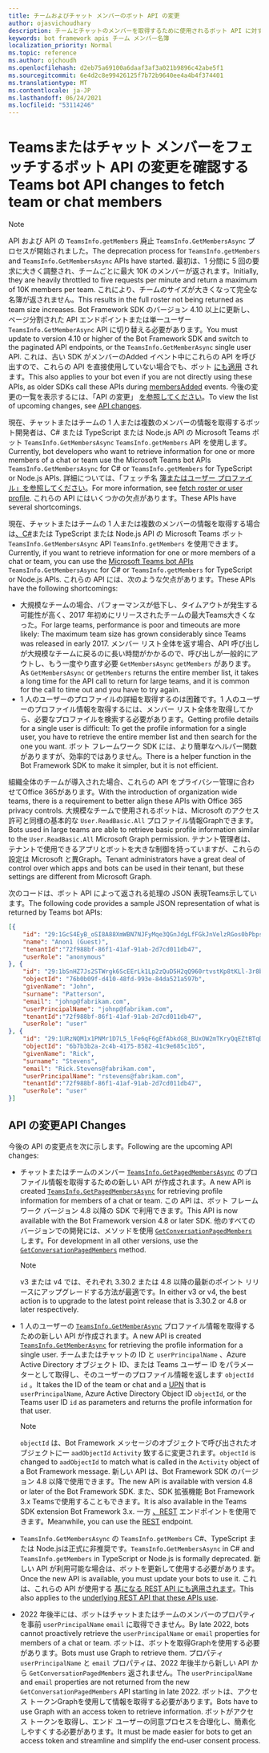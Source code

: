 ```yaml
---
title: チームおよびチャット メンバーのボット API の変更
author: ojasvichoudhary
description: チームとチャットのメンバーを取得するために使用されるボット API に対する今後の変更と進行中の変更について説明します。
keywords: bot framework apis チーム メンバー名簿
localization_priority: Normal
ms.topic: reference
ms.author: ojchoudh
ms.openlocfilehash: d2eb75a69100a6daaf3af3a021b9896c42abe5f1
ms.sourcegitcommit: 6e4d2c8e99426125f7b72b9640ee4a4b4f374401
ms.translationtype: MT
ms.contentlocale: ja-JP
ms.lasthandoff: 06/24/2021
ms.locfileid: "53114246"
---
```

# <a name="teams-bot-api-changes-to-fetch-team-or-chat-members"></a><span data-ttu-id="33ac2-104">Teamsまたはチャット メンバーをフェッチするボット API の変更を確認する</span><span class="sxs-lookup"><span data-stu-id="33ac2-104">Teams bot API changes to fetch team or chat members</span></span>

>[!NOTE]
> <span data-ttu-id="33ac2-105">API および API の `TeamsInfo.getMembers` 廃止 `TeamsInfo.GetMembersAsync` プロセスが開始されました。</span><span class="sxs-lookup"><span data-stu-id="33ac2-105">The deprecation process for `TeamsInfo.getMembers` and `TeamsInfo.GetMembersAsync` APIs have started.</span></span> <span data-ttu-id="33ac2-106">最初は、1 分間に 5 回の要求に大きく調整され、チームごとに最大 10K のメンバーが返されます。</span><span class="sxs-lookup"><span data-stu-id="33ac2-106">Initially, they are heavily throttled to five requests per minute and return a maximum of 10K members per team.</span></span> <span data-ttu-id="33ac2-107">これにより、チームのサイズが大きくなって完全な名簿が返されません。</span><span class="sxs-lookup"><span data-stu-id="33ac2-107">This results in the full roster not being returned as team size increases.</span></span>
> <span data-ttu-id="33ac2-108">Bot Framework SDK のバージョン 4.10 以上に更新し、ページ分割された API エンドポイントまたは単一ユーザー `TeamsInfo.GetMemberAsync` API に切り替える必要があります。</span><span class="sxs-lookup"><span data-stu-id="33ac2-108">You must update to version 4.10 or higher of the Bot Framework SDK and switch to the paginated API endpoints, or the `TeamsInfo.GetMemberAsync` single user API.</span></span> <span data-ttu-id="33ac2-109">これは、古い SDK がメンバーのAdded イベント中にこれらの API を呼び出すので、これらの API を直接使用していない場合でも、ボット [にも適用](../bots/how-to/conversations/subscribe-to-conversation-events.md#team-members-added) されます。</span><span class="sxs-lookup"><span data-stu-id="33ac2-109">This also applies to your bot even if you are not directly using these APIs, as older SDKs call these APIs during [membersAdded](../bots/how-to/conversations/subscribe-to-conversation-events.md#team-members-added) events.</span></span> <span data-ttu-id="33ac2-110">今後の変更の一覧を表示するには、「API の変更」 [を参照してください](team-chat-member-api-changes.md#api-changes)。</span><span class="sxs-lookup"><span data-stu-id="33ac2-110">To view the list of upcoming changes, see [API changes](team-chat-member-api-changes.md#api-changes).</span></span> 

<span data-ttu-id="33ac2-111">現在、チャットまたはチームの 1 人または複数のメンバーの情報を取得するボット開発者は、C# または TypeScript または Node.js API の Microsoft Teams ボット `TeamsInfo.GetMembersAsync` `TeamsInfo.getMembers` API を使用します。</span><span class="sxs-lookup"><span data-stu-id="33ac2-111">Currently, bot developers who want to retrieve information for one or more members of a chat or team use the Microsoft Teams bot APIs `TeamsInfo.GetMembersAsync` for C# or `TeamsInfo.getMembers` for TypeScript or Node.js APIs.</span></span> <span data-ttu-id="33ac2-112">詳細については、「フェッチ名 [簿またはユーザー プロファイル」を参照してください](../bots/how-to/get-teams-context.md#fetch-the-roster-or-user-profile)。</span><span class="sxs-lookup"><span data-stu-id="33ac2-112">For more information, see [fetch roster or user profile](../bots/how-to/get-teams-context.md#fetch-the-roster-or-user-profile).</span></span> <span data-ttu-id="33ac2-113">これらの API にはいくつかの欠点があります。</span><span class="sxs-lookup"><span data-stu-id="33ac2-113">These APIs have several shortcomings.</span></span>

<span data-ttu-id="33ac2-114">現在、チャットまたはチームの 1 人または複数のメンバーの情報を取得する場合は[、C#](/microsoftteams/platform/bots/how-to/get-teams-context?tabs=dotnet#fetch-the-roster-or-user-profile)または TypeScript または Node.js API の Microsoft Teams ボット `TeamsInfo.GetMembersAsync` API `TeamsInfo.getMembers` を使用できます。</span><span class="sxs-lookup"><span data-stu-id="33ac2-114">Currently, if you want to retrieve information for one or more members of a chat or team, you can use the [Microsoft Teams bot APIs](/microsoftteams/platform/bots/how-to/get-teams-context?tabs=dotnet#fetch-the-roster-or-user-profile) `TeamsInfo.GetMembersAsync` for C# or `TeamsInfo.getMembers` for TypeScript or Node.js APIs.</span></span> <span data-ttu-id="33ac2-115">これらの API には、次のような欠点があります。</span><span class="sxs-lookup"><span data-stu-id="33ac2-115">These APIs have the following shortcomings:</span></span>

* <span data-ttu-id="33ac2-116">大規模なチームの場合、パフォーマンスが低下し、タイムアウトが発生する可能性が高く、2017 年初めにリリースされたチームの最大Teams大きくなった。</span><span class="sxs-lookup"><span data-stu-id="33ac2-116">For large teams, performance is poor and timeouts are more likely: The maximum team size has grown considerably since Teams was released in early 2017.</span></span> <span data-ttu-id="33ac2-117">メンバー リスト全体を返す場合、API 呼び出しが大規模なチームに戻るのに長い時間がかかるので、呼び出しが一般的にアウトし、もう一度やり直す必要 `GetMembersAsync` `getMembers` があります。</span><span class="sxs-lookup"><span data-stu-id="33ac2-117">As `GetMembersAsync` or `getMembers` returns the entire member list, it takes a long time for the API call to return for large teams, and it is common for the call to time out and you have to try again.</span></span>
* <span data-ttu-id="33ac2-118">1 人のユーザーのプロファイルの詳細を取得するのは困難です。1 人のユーザーのプロファイル情報を取得するには、メンバー リスト全体を取得してから、必要なプロファイルを検索する必要があります。</span><span class="sxs-lookup"><span data-stu-id="33ac2-118">Getting profile details for a single user is difficult: To get the profile information for a single user, you have to retrieve the entire member list and then search for the one you want.</span></span> <span data-ttu-id="33ac2-119">ボット フレームワーク SDK には、より簡単なヘルパー関数がありますが、効率的ではありません。</span><span class="sxs-lookup"><span data-stu-id="33ac2-119">There is a helper function in the Bot Framework SDK to make it simpler, but it is not efficient.</span></span>

<span data-ttu-id="33ac2-120">組織全体のチームが導入された場合、これらの API をプライバシー管理に合わせてOffice 365があります。</span><span class="sxs-lookup"><span data-stu-id="33ac2-120">With the introduction of organization wide teams, there is a requirement to better align these APIs with Office 365 privacy controls.</span></span> <span data-ttu-id="33ac2-121">大規模なチームで使用されるボットは、Microsoft のアクセス許可と同様の基本的な `User.ReadBasic.All` プロファイル情報Graphできます。</span><span class="sxs-lookup"><span data-stu-id="33ac2-121">Bots used in large teams are able to retrieve basic profile information similar to the `User.ReadBasic.All` Microsoft Graph permission.</span></span> <span data-ttu-id="33ac2-122">テナント管理者は、テナントで使用できるアプリとボットを大きな制御を持っていますが、これらの設定は Microsoft と異Graph。</span><span class="sxs-lookup"><span data-stu-id="33ac2-122">Tenant administrators have a great deal of control over which apps and bots can be used in their tenant, but these settings are different from Microsoft Graph.</span></span>

<span data-ttu-id="33ac2-123">次のコードは、ボット API によって返される処理の JSON 表現Teams示しています。</span><span class="sxs-lookup"><span data-stu-id="33ac2-123">The following code provides a sample JSON representation of what is returned by Teams bot APIs:</span></span>

```json
[{
    "id": "29:1GcS4EyB_oSI8A88XmWBN7NJFyMqe3QGnJdgLfFGkJnVelzRGos0bPbpsfJjcbAD22bmKc4GMbrY2g4JDrrA8vM06X1-cHHle4zOE6U4ttcc",
    "name": "Anon1 (Guest)",
    "tenantId":"72f988bf-86f1-41af-91ab-2d7cd011db47",
    "userRole": "anonymous"
}, {
    "id": "29:1bSnHZ7Js2STWrgk6ScEErLk1Lp2zQuD5H2qQ960rtvstKp8tKLl-3r8b6DoW0QxZimuTxk_kupZ1DBMpvIQQUAZL-PNj0EORDvRZXy8kvWk",
    "objectId": "76b0b09f-d410-48fd-993e-84da521a597b",
    "givenName": "John",
    "surname": "Patterson",
    "email": "johnp@fabrikam.com",
    "userPrincipalName": "johnp@fabrikam.com",
    "tenantId":"72f988bf-86f1-41af-91ab-2d7cd011db47",
    "userRole": "user"
}, {
    "id": "29:1URzNQM1x1PNMr1D7L5_lFe6qF6gEfAbkdG8_BUxOW2mTKryQqEZtBTqDt10-MghkzjYDuUj4KG6nvg5lFAyjOLiGJ4jzhb99WrnI7XKriCs",
    "objectId": "6b7b3b2a-2c4b-4175-8582-41c9e685c1b5",
    "givenName": "Rick",
    "surname": "Stevens",
    "email": "Rick.Stevens@fabrikam.com",
    "userPrincipalName": "rstevens@fabrikam.com",
    "tenantId":"72f988bf-86f1-41af-91ab-2d7cd011db47",
    "userRole": "user"
}]
```

## <a name="api-changes"></a><span data-ttu-id="33ac2-124">API の変更</span><span class="sxs-lookup"><span data-stu-id="33ac2-124">API Changes</span></span>

<span data-ttu-id="33ac2-125">今後の API の変更点を次に示します。</span><span class="sxs-lookup"><span data-stu-id="33ac2-125">Following are the upcoming API changes:</span></span>

* <span data-ttu-id="33ac2-126">チャットまたはチームのメンバー [`TeamsInfo.GetPagedMembersAsync`](/microsoftteams/platform/bots/how-to/get-teams-context?tabs=dotnet#fetch-the-roster-or-user-profile) のプロファイル情報を取得するための新しい API が作成されます。</span><span class="sxs-lookup"><span data-stu-id="33ac2-126">A new API is created [`TeamsInfo.GetPagedMembersAsync`](/microsoftteams/platform/bots/how-to/get-teams-context?tabs=dotnet#fetch-the-roster-or-user-profile) for retrieving profile information for members of a chat or team.</span></span> <span data-ttu-id="33ac2-127">この API は、ボット フレームワーク バージョン 4.8 以降の SDK で利用できます。</span><span class="sxs-lookup"><span data-stu-id="33ac2-127">This API is now available with the Bot Framework version 4.8 or later SDK.</span></span> <span data-ttu-id="33ac2-128">他のすべてのバージョンでの開発には、メソッドを使用 [`GetConversationPagedMembers`](/dotnet/api/microsoft.bot.connector.conversationsextensions.getconversationpagedmembersasync?view=botbuilder-dotnet-stable&preserve-view=true) します。</span><span class="sxs-lookup"><span data-stu-id="33ac2-128">For development in all other versions, use the [`GetConversationPagedMembers`](/dotnet/api/microsoft.bot.connector.conversationsextensions.getconversationpagedmembersasync?view=botbuilder-dotnet-stable&preserve-view=true) method.</span></span>

    > [!NOTE]
    > <span data-ttu-id="33ac2-129">v3 または v4 では、それぞれ 3.30.2 または 4.8 以降の最新のポイント リリースにアップグレードする方法が最適です。</span><span class="sxs-lookup"><span data-stu-id="33ac2-129">In either v3 or v4, the best action is to upgrade to the latest point release that is 3.30.2 or 4.8 or later respectively.</span></span>

* <span data-ttu-id="33ac2-130">1 人のユーザーの [`TeamsInfo.GetMemberAsync`](/microsoftteams/platform/bots/how-to/get-teams-context?tabs=dotnet#get-single-member-details) プロファイル情報を取得するための新しい API が作成されます。</span><span class="sxs-lookup"><span data-stu-id="33ac2-130">A new API is created [`TeamsInfo.GetMemberAsync`](/microsoftteams/platform/bots/how-to/get-teams-context?tabs=dotnet#get-single-member-details) for retrieving the profile information for a single user.</span></span> <span data-ttu-id="33ac2-131">チームまたはチャットの ID と[](/windows/win32/ad/naming-properties#userprincipalname) `userPrincipalName` 、Azure Active Directory オブジェクト ID、または Teams ユーザー ID をパラメーターとして取得し、そのユーザーのプロファイル情報を返します `objectId` `id` 。</span><span class="sxs-lookup"><span data-stu-id="33ac2-131">It takes the ID of the team or chat and a [UPN](/windows/win32/ad/naming-properties#userprincipalname) that is `userPrincipalName`, Azure Active Directory Object ID `objectId`, or the Teams user ID `id` as parameters and returns the profile information for that user.</span></span>

    > [!NOTE]
    > <span data-ttu-id="33ac2-132">`objectId` は、Bot Framework メッセージのオブジェクトで呼び出されたオブジェクトに一 `aadObjectId` `Activity` 致するに変更されます。</span><span class="sxs-lookup"><span data-stu-id="33ac2-132">`objectId` is changed to `aadObjectId` to match what is called in the `Activity` object of a Bot Framework message.</span></span> <span data-ttu-id="33ac2-133">新しい API は、Bot Framework SDK のバージョン 4.8 以降で使用できます。</span><span class="sxs-lookup"><span data-stu-id="33ac2-133">The new API is available with version 4.8 or later of the Bot Framework SDK.</span></span> <span data-ttu-id="33ac2-134">また、SDK 拡張機能 Bot Framework 3.x Teamsで使用することもできます。</span><span class="sxs-lookup"><span data-stu-id="33ac2-134">It is also available in the Teams SDK extension Bot Framework 3.x.</span></span> <span data-ttu-id="33ac2-135">一方 [、REST](/microsoftteams/platform/bots/how-to/get-teams-context?tabs=json#get-single-member-details) エンドポイントを使用できます。</span><span class="sxs-lookup"><span data-stu-id="33ac2-135">Meanwhile, you can use the [REST](/microsoftteams/platform/bots/how-to/get-teams-context?tabs=json#get-single-member-details) endpoint.</span></span>

* <span data-ttu-id="33ac2-136">`TeamsInfo.GetMembersAsync` の `TeamsInfo.getMembers` C#、TypeScript または Node.jsは正式に非推奨です。</span><span class="sxs-lookup"><span data-stu-id="33ac2-136">`TeamsInfo.GetMembersAsync` in C# and `TeamsInfo.getMembers` in TypeScript or Node.js is formally deprecated.</span></span> <span data-ttu-id="33ac2-137">新しい API が利用可能な場合は、ボットを更新して使用する必要があります。</span><span class="sxs-lookup"><span data-stu-id="33ac2-137">Once the new API is available, you must update your bots to use it.</span></span> <span data-ttu-id="33ac2-138">これは、これらの API が使用する [基になる REST API にも適用されます](/microsoftteams/platform/bots/how-to/get-teams-context?tabs=json#tabpanel_CeZOj-G++Q_json)。</span><span class="sxs-lookup"><span data-stu-id="33ac2-138">This also applies to the [underlying REST API that these APIs use](/microsoftteams/platform/bots/how-to/get-teams-context?tabs=json#tabpanel_CeZOj-G++Q_json).</span></span>
* <span data-ttu-id="33ac2-139">2022 年後半には、ボットはチャットまたはチームのメンバーのプロパティを事前 `userPrincipalName` `email` に取得できません。</span><span class="sxs-lookup"><span data-stu-id="33ac2-139">By late 2022, bots cannot proactively retrieve the `userPrincipalName` or `email` properties for members of a chat or team.</span></span> <span data-ttu-id="33ac2-140">ボットは、ボットを取得Graphを使用する必要があります。</span><span class="sxs-lookup"><span data-stu-id="33ac2-140">Bots must use Graph to retrieve them.</span></span> <span data-ttu-id="33ac2-141">プロパティ `userPrincipalName` と `email` プロパティは、2022 年後半から新しい API から `GetConversationPagedMembers` 返されません。</span><span class="sxs-lookup"><span data-stu-id="33ac2-141">The `userPrincipalName` and `email` properties are not returned from the new `GetConversationPagedMembers` API starting in late 2022.</span></span> <span data-ttu-id="33ac2-142">ボットは、アクセス トークンGraphを使用して情報を取得する必要があります。</span><span class="sxs-lookup"><span data-stu-id="33ac2-142">Bots have to use Graph with an access token to retrieve information.</span></span> <span data-ttu-id="33ac2-143">ボットがアクセス トークンを取得し、エンド ユーザーの同意プロセスを合理化し、簡素化しやすくする必要があります。</span><span class="sxs-lookup"><span data-stu-id="33ac2-143">It must be made easier for bots to get an access token and streamline and simplify the end-user consent process.</span></span>
